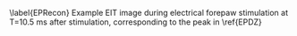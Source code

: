 \label{EPRecon} Example EIT image during electrical forepaw stimulation at T=10.5 ms after stimulation, corresponding to the peak in \ref{EPDZ}